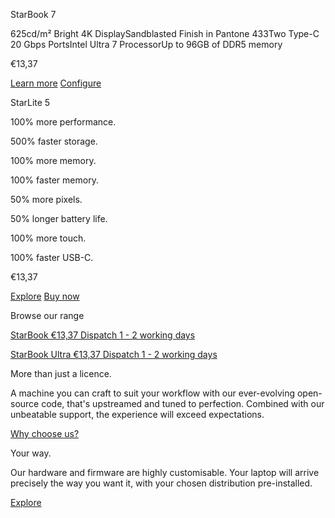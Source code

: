 StarBook 7

625cd/m² Bright 4K DisplaySandblasted Finish in Pantone 433Two Type-C 20 Gbps PortsIntel Ultra 7 ProcessorUp to 96GB of DDR5 memory

€13,37

[Learn more](/pages/starbook) [Configure](/products/starbook)

StarLite 5

100% more performance.

500% faster storage.

100% more memory.

100% faster memory.

50% more pixels.

50% longer battery life.

100% more touch.

100% faster USB-C.

[](https://mastodon.social/@starlabssystems)

€13,37

[Explore](/pages/starlite) [Buy now](/products/starlite)

Browse our range

[](/products/starbook)

[StarBook €13,37 Dispatch 1 - 2 working days](/products/starbook)

[](/products/starbook-ultra)

[StarBook Ultra €13,37 Dispatch 1 - 2 working days](/products/starbook-ultra)

More than just a licence.

 A machine you can craft to suit your workflow with our ever-evolving open-source code, that's upstreamed and tuned to perfection. Combined with our unbeatable support, the experience will exceed expectations.

[Why choose us?](/pages/why-choose-us)

Your way.

 Our hardware and firmware are highly customisable. Your laptop will arrive precisely the way you want it, with your chosen distribution pre-installed.

[Explore](/pages/distributions)
